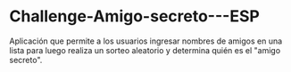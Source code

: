 # Challenge-Amigo-secreto---ESP
Aplicación que permite a los usuarios ingresar nombres de amigos en una lista para luego realiza un sorteo aleatorio y determina quién es el "amigo secreto".
